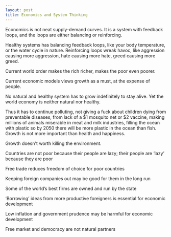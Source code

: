 ```yaml
---
layout: post
title: Economics and System Thinking
---
```


Economics is not neat supply-demand curves. It is a system with feedback loops, and the loops are either balancing or reinforcing. 

Healthy systems has balancing feedback loops, like your body temperature, or the water cycle in nature. Reinforcing loops wreak havoc, like aggression causing more aggression, hate causing more hate, greed causing more greed. 

Current world order makes the rich richer, makes the poor even poorer. 

Current economic models views growth as a must, at the expense of people. 

No natural and healthy system has to grow indefinitely to stay alive. Yet the world economy is neither natural nor healthy. 

Thus it has to continue polluting, not giving a fuck about children dying from preventable diseases, from lack of a $1 mosquito net or $2 vaccine, making millions of animals miserable in meat and milk industries, filling the ocean with plastic so by 2050 there will be more plastic in the ocean than fish. Growth is not more important than health and happiness. 

Growth doesn't worth killing the environment. 

Countries are not poor because their people are lazy; their people are ‘lazy’ because they are poor

Free trade reduces freedom of choice for poor countries

Keeping foreign companies out may be good for them in the long run

Some of the world’s best firms are owned and run by the state

‘Borrowing’ ideas from more productive foreigners is essential for economic development

Low inflation and government prudence may be harmful for economic development

Free market and democracy are not natural partners




